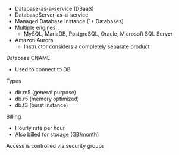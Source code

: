 * Database-as-a-service (DBaaS)
* DatabaseServer-as-a-service
* Managed Database Instance (1+ Databases)
* Multiple engines
  * MySQL, MariaDB, PostgreSQL, Oracle, Microsoft SQL Server
* Amazon Aurora
  * Instructor considers a completely separate product

Database CNAME

* Used to connect to DB

Types

* db.m5 (general purpose)
* db.r5 (memory optimized)
* db.t3 (burst instance)

Billing

* Hourly rate per hour
* Also billed for storage (GB/month)

Access is controlled via security groups
